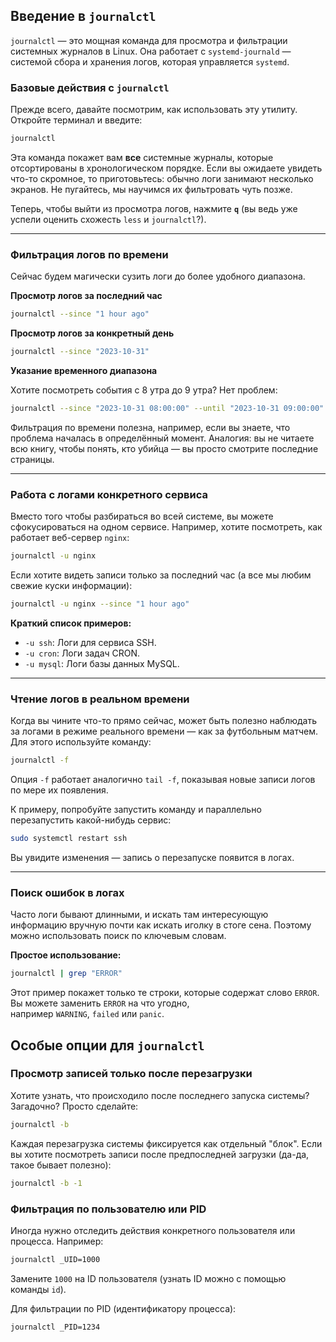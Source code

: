 ## Введение в `journalctl`

`journalctl` — это мощная команда для просмотра и фильтрации системных журналов в Linux. Она работает с `systemd-journald` — системой сбора и хранения логов, которая управляется `systemd`.

### Базовые действия с `journalctl`

Прежде всего, давайте посмотрим, как использовать эту утилиту. Откройте терминал и введите:

```bash
journalctl
```

Эта команда покажет вам **все** системные журналы, которые отсортированы в хронологическом порядке. Если вы ожидаете увидеть что-то скромное, то приготовьтесь: обычно логи занимают несколько экранов. Не пугайтесь, мы научимся их фильтровать чуть позже.

Теперь, чтобы выйти из просмотра логов, нажмите **`q`** (вы ведь уже успели оценить схожесть `less` и `journalctl`?).

---

### Фильтрация логов по времени

Сейчас будем магически сузить логи до более удобного диапазона.

**Просмотр логов за последний час**

```bash
journalctl --since "1 hour ago"
```

**Просмотр логов за конкретный день**

```bash
journalctl --since "2023-10-31"
```

**Указание временного диапазона**

Хотите посмотреть события с 8 утра до 9 утра? Нет проблем:

```bash
journalctl --since "2023-10-31 08:00:00" --until "2023-10-31 09:00:00"
```

Фильтрация по времени полезна, например, если вы знаете, что проблема началась в определённый момент. Аналогия: вы не читаете всю книгу, чтобы понять, кто убийца — вы просто смотрите последние страницы.

---

### Работа с логами конкретного сервиса

Вместо того чтобы разбираться во всей системе, вы можете сфокусироваться на одном сервисе. Например, хотите посмотреть, как работает веб-сервер `nginx`:

```bash
journalctl -u nginx
```

Если хотите видеть записи только за последний час (а все мы любим свежие куски информации):

```bash
journalctl -u nginx --since "1 hour ago"
```

**Краткий список примеров:**

- `-u ssh`: Логи для сервиса SSH.
- `-u cron`: Логи задач CRON.
- `-u mysql`: Логи базы данных MySQL.

---

### Чтение логов в реальном времени

Когда вы чините что-то прямо сейчас, может быть полезно наблюдать за логами в режиме реального времени — как за футбольным матчем. Для этого используйте команду:

```bash
journalctl -f
```

Опция `-f` работает аналогично `tail -f`, показывая новые записи логов по мере их появления.

К примеру, попробуйте запустить команду и параллельно перезапустить какой-нибудь сервис:

```bash
sudo systemctl restart ssh
```

Вы увидите изменения — запись о перезапуске появится в логах.

---

### Поиск ошибок в логах

Часто логи бывают длинными, и искать там интересующую информацию вручную почти как искать иголку в стоге сена. Поэтому можно использовать поиск по ключевым словам.

**Простое использование:**

```bash
journalctl | grep "ERROR"
```

Этот пример покажет только те строки, которые содержат слово `ERROR`. Вы можете заменить `ERROR` на что угодно, например `WARNING`, `failed` или `panic`.


## Особые опции для `journalctl`

### Просмотр записей только после перезагрузки

Хотите узнать, что происходило после последнего запуска системы? Загадочно? Просто сделайте:

```bash
journalctl -b
```

Каждая перезагрузка системы фиксируется как отдельный "блок". Если вы хотите посмотреть записи после предпоследней загрузки (да-да, такое бывает полезно):

```bash
journalctl -b -1
```

### Фильтрация по пользователю или PID

Иногда нужно отследить действия конкретного пользователя или процесса. Например:

```bash
journalctl _UID=1000
```

Замените `1000` на ID пользователя (узнать ID можно с помощью команды `id`).

Для фильтрации по PID (идентификатору процесса):

```bash
journalctl _PID=1234
```